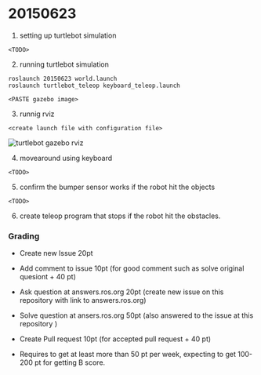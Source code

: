 # 20150623

1. setting up turtlebot simulation
```
<TODO>
```

2. running turtlebot simulation

```
roslaunch 20150623 world.launch
roslaunch turtlebot_teleop keyboard_teleop.launch
```

```
<PASTE gazebo image>
```

3. runnig rviz

```
<create launch file with configuration file>
```
![turtlebot gazebo rviz](http://github.com/agent-system/raw/master/homework/20150623/images/turtlebot-gazebo-rviz.png)

4. movearound using keyboard

```
<TODO>
```

5. confirm the bumper sensor works if the robot hit the objects

```
<TODO>
```

6. create teleop program that stops if the robot hit the obstacles.


### Grading

- Create new Issue 20pt
- Add comment to issue 10pt (for good comment such as solve original quesiont + 40 pt)
- Ask question at answers.ros.org 20pt (create new issue on this repository with link to answers.ros.org)
- Solve question at ansers.ros.org 50pt (also answered to the issue at this repository )
- Create Pull request 10pt (for accepted pull request + 40 pt)

- Requires to get at least more than 50 pt per week,  expecting to get 100-200 pt for getting B score.